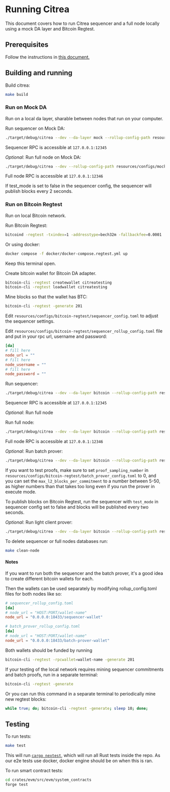 # Running Citrea

This document covers how to run Citrea sequencer and a full node locally using a mock DA layer and Bitcoin Regtest.

## Prerequisites

Follow the instructions in [this document.](./dev-setup.md)

## Building and running

Build citrea:

```sh
make build
```

### Run on Mock DA

Run on a local da layer, sharable between nodes that run on your computer.

Run sequencer on Mock DA:

```sh
./target/debug/citrea --dev --da-layer mock --rollup-config-path resources/configs/mock/sequencer_rollup_config.toml --sequencer resources/configs/mock/sequencer_config.toml --genesis-paths resources/genesis/mock/
```

Sequencer RPC is accessible at `127.0.0.1:12345`

_Optional_: Run full node on Mock DA:

```sh
./target/debug/citrea --dev --rollup-config-path resources/configs/mock/rollup_config.toml --genesis-paths resources/genesis/mock/
```

Full node RPC is accessible at `127.0.0.1:12346`

If test_mode is set to false in the sequencer config, the sequencer will publish blocks every 2 seconds.

### Run on Bitcoin Regtest

Run on local Bitcoin network.

Run Bitcoin Regtest:

```sh
bitcoind -regtest -txindex=1 -addresstype=bech32m -fallbackfee=0.0001
```

Or using docker:

```sh
docker compose -f docker/docker-compose.regtest.yml up
```

Keep this terminal open.

Create bitcoin wallet for Bitcoin DA adapter.

```sh
bitcoin-cli -regtest createwallet citreatesting
bitcoin-cli -regtest loadwallet citreatesting
```

Mine blocks so that the wallet has BTC:

```sh
bitcoin-cli -regtest -generate 201
```

Edit `resources/configs/bitcoin-regtest/sequencer_config.toml` to adjust the sequencer settings.

Edit `resources/configs/bitcoin-regtest/sequencer_rollup_config.toml` file and put in your rpc url, username and password:

```toml
[da]
# fill here
node_url = ""
# fill here
node_username = ""
# fill here
node_password = ""
```

Run sequencer:

```sh
./target/debug/citrea --dev --da-layer bitcoin --rollup-config-path resources/configs/bitcoin-regtest/sequencer_rollup_config.toml --sequencer resources/configs/bitcoin-regtest/sequencer_config.toml --genesis-paths resources/genesis/bitcoin-regtest/
```

Sequencer RPC is accessible at `127.0.0.1:12345`

_Optional_: Run full node

Run full node:

```sh
./target/debug/citrea --dev --da-layer bitcoin --rollup-config-path resources/configs/bitcoin-regtest/rollup_config.toml --genesis-paths resources/genesis/bitcoin-regtest/
```

Full node RPC is accessible at `127.0.0.1:12346`

_Optional_: Run batch prover:

```sh
./target/debug/citrea --dev --da-layer bitcoin --rollup-config-path resources/configs/bitcoin-regtest/batch_prover_rollup_config.toml --batch-prover resources/configs/bitcoin-regtest/batch_prover_config.toml --genesis-paths resources/genesis/bitcoin-regtest
```

If you want to test proofs, make sure to set `proof_sampling_number` in `resources/configs/bitcoin-regtest/batch_prover_config.toml` to 0, and you can set the `max_l2_blocks_per_commitment` to a number between 5-50, as higher numbers than that takes too long even if you run the prover in execute mode.

To publish blocks on Bitcoin Regtest, run the sequencer with `test_mode` in sequencer config set to false and blocks will be published every two seconds.

_Optional_: Run light client prover:

```sh
./target/debug/citrea --dev --da-layer bitcoin --rollup-config-path resources/configs/bitcoin-regtest/light_client_prover_rollup_config.toml --light-client-prover resources/configs/bitcoin-regtest/light_client_prover_config.toml --genesis-paths resources/genesis/bitcoin-regtest
```

To delete sequencer or full nodes databases run:

```sh
make clean-node
```

#### Notes
If you want to run both the sequencer and the batch prover, it's a good idea to create different bitcoin wallets for each.

Then the wallets can be used separately by modifying rollup_config.toml files for both nodes like so:

```toml
# sequencer_rollup_config.toml
[da]
# node_url = "HOST:PORT/wallet-name"
node_url = "0.0.0.0:18433/sequencer-wallet"

# batch_prover_rollup_config.toml
[da]
# node_url = "HOST:PORT/wallet-name"
node_url = "0.0.0.0:18433/batch-prover-wallet"
```

Both wallets should be funded by running

```sh
bitcoin-cli -regtest -rpcwallet=wallet-name -generate 201
```

If your testing of the local network requires mining sequencer commitments and batch proofs, run in a separate terminal:

```sh
bitcoin-cli -regtest -generate
```

Or you can run this command in a separate terminal to periodically mine new regtest blocks:
```sh
while true; do; bitcoin-cli -regtest -generate; sleep 10; done;
```

## Testing

To run tests:

```sh
make test
```

This will run [`cargo nextest`](https://nexte.st), which will run all Rust tests inside the repo. As our e2e tests use docker, docker engine should be on when this is ran. 

To run smart contract tests:
```sh
cd crates/evm/src/evm/system_contracts
forge test
```